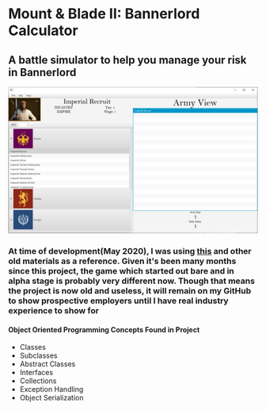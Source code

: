 # Mount & Blade II: Bannerlord Calculator

## A battle simulator to help you manage your risk in Bannerlord

![Bannerlord Calculator Screenshot](Work/image.png)

### At time of development(May 2020), I was using [this](https://www.reddit.com/r/mountandblade/comments/g3s7q9/what_you_should_know_about_auto_calc_kind_of_sad/) and other old materials as a reference. Given it's been many months since this project, the game which started out bare and in alpha stage is probably very different now. Though that means the project is now old and useless, it will remain on my GitHub to show prospective employers until I have real industry experience to show for

#### Object Oriented Programming Concepts Found in Project

- Classes
- Subclasses
- Abstract Classes
- Interfaces
- Collections
- Exception Handling
- Object Serialization
